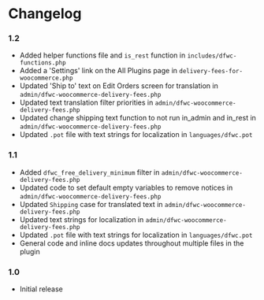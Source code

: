 # Changelog

### 1.2

* Added helper functions file and `is_rest` function in `includes/dfwc-functions.php`
* Added a 'Settings' link on the All Plugins page in `delivery-fees-for-woocommerce.php`
* Updated 'Ship to' text on Edit Orders screen for translation in `admin/dfwc-woocommerce-delivery-fees.php`
* Updated text translation filter priorities in `admin/dfwc-woocommerce-delivery-fees.php`
* Updated change shipping text function to not run in_admin and in_rest in `admin/dfwc-woocommerce-delivery-fees.php`
* Updated `.pot` file with text strings for localization in `languages/dfwc.pot`

### 1.1

* Added `dfwc_free_delivery_minimum` filter in `admin/dfwc-woocommerce-delivery-fees.php`
* Updated code to set default empty variables to remove notices in `admin/dfwc-woocommerce-delivery-fees.php`
* Updated `Shipping` case for translated text in `admin/dfwc-woocommerce-delivery-fees.php`
* Updated text strings for localization in `admin/dfwc-woocommerce-delivery-fees.php`
* Updated `.pot` file with text strings for localization in `languages/dfwc.pot`
* General code and inline docs updates throughout multiple files in the plugin

### 1.0

* Initial release
